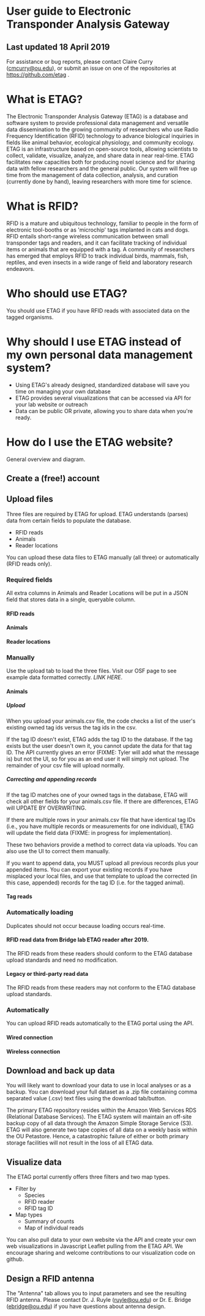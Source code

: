 # User guide to Electronic Transponder Analysis Gateway

## Last updated 18 April 2019
For assistance or bug reports, please contact Claire Curry (cmcurry@ou.edu), or submit an issue on one of the repositories at https://github.com/etag .

# What is ETAG?
The Electronic Transponder Analysis Gateway (ETAG) is a database and software system to provide professional data management and versatile data dissemination to the growing community of researchers who use Radio Frequency Identification (RFID) technology to advance biological inquiries in fields like animal behavior, ecological physiology, and community ecology. ETAG is an infrastructure based on open-source tools, allowing scientists to collect, validate, visualize, analyze, and share data in near real-time. ETAG facilitates new capacities both for producing novel science and for sharing data with fellow researchers and the general public. Our system will free up time from the management of data collection, analysis, and curation (currently done by hand), leaving researchers with more time for science. 

# What is RFID?
RFID is a mature and ubiquitous technology, familiar to people in the form of electronic tool-booths or as 'microchip' tags implanted in cats and dogs. RFID entails short-range wireless communication between small transponder tags and readers, and it can facilitate tracking of individual items or animals that are equipped with a tag. A community of researchers has emerged that employs RFID to track individual birds, mammals, fish, reptiles, and even insects in a wide range of field and laboratory research endeavors.

# Who should use ETAG?
You should use ETAG if you have RFID reads with associated data on the tagged organisms.

# Why should I use ETAG instead of my own personal data management system?
- Using ETAG's already designed, standardized database will save you time on managing your own database
- ETAG provides several visualizations that can be accessed via API for your lab website or outreach
- Data can be public OR private, allowing you to share data when you're ready.

# How do I use the ETAG website?

General overview and diagram.

## Create a (free!) account

## Upload files
Three files are required by ETAG for upload.  ETAG understands (parses) data from certain fields to populate the database.

- RFID reads
- Animals
- Reader locations

You can upload these data files to ETAG manually (all three) or automatically (RFID reads only).

### Required fields
All extra columns in Animals and Reader Locations will be put in a JSON field that stores data in a single, queryable column.
#### RFID reads
#### Animals
#### Reader locations

### Manually 
Use the upload tab to load the three files.  Visit our OSF page to see example data formatted correctly.  *LINK HERE*.

#### Animals
##### Upload
When you upload your animals.csv file, the code checks a list of the user's existing owned tag ids versus the tag ids in the csv.

If the tag ID doesn't exist, ETAG adds the tag ID to the database.  If the tag exists but the user doesn't own it, you cannot update the data for that tag ID.  The API currently gives an error (FIXME: Tyler will add what the message is) but not the UI, so for you as an end user it will simply not upload.  The remainder of your csv file will upload normally.

##### Correcting and appending records
If the tag ID matches one of your owned tags in the database, ETAG will check all other fields for your animals.csv file.  If there are differences, ETAG will UPDATE BY OVERWRITING.

If there are multiple rows in your animals.csv file that have identical tag IDs (i.e., you have multiple records or measurements for one individual), ETAG will update the field data (FIXME: in progress for implementation).

These two behaviors provide a method to correct data via uploads.  You can also use the UI to correct them manually. 

If you want to append data, you MUST upload all previous records plus your appended items.  You can export your existing records if you have misplaced your local files, and use that template to upload the corrected (in this case, appended) records for the tag ID (i.e. for the tagged animal).

#### Tag reads

### Automatically loading

Duplicates should not occur because loading occurs real-time.

#### RFID read data from Bridge lab ETAG reader after 2019.
The RFID reads from these readers should conform to the ETAG database upload standards and need no modification.

#### Legacy or third-party read data
The RFID reads from these readers may not conform to the ETAG database upload standards.

### Automatically
You can upload RFID reads automatically to the ETAG portal using the API.
#### Wired connection

#### Wireless connection

## Download and back up data
You will likely want to download your data to use in local analyses or as a backup.  You can download your full dataset as a .zip file containing comma separated value (.csv) text files using the download tab/button.

The primary ETAG repository resides within the Amazon Web Services RDS (Relational Database Services).  The ETAG system will maintain an off-site backup copy of all data through the Amazon Simple Storage Service (S3). ETAG will also generate two tape copies of all data on a weekly basis within the OU Petastore. Hence, a catastrophic failure of either or both primary storage facilities will not result in the loss of all ETAG data.

## Visualize data
The ETAG portal currently offers three filters and two map types.
- Filter by
  - Species
  - RFID reader
  - RFID tag ID
- Map types
  - Summary of counts
  - Map of individual reads

You can also pull data to your own website via the API and create your own web visualizations in Javascript Leaflet pulling from the ETAG API.  We encourage sharing and welcome contributions to our visualization code on github.  

## Design a RFID antenna
The "Antenna" tab allows you to input parameters and see the resulting RFID antenna.  Please contact Dr. J. Ruyle (ruyle@ou.edu) or Dr. E. Bridge (ebridge@ou.edu) if you have questions about antenna design.
